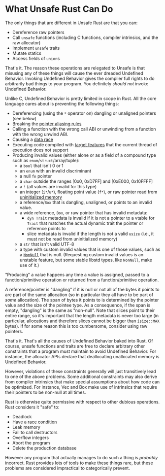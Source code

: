 # What Unsafe Rust Can Do

The only things that are different in Unsafe Rust are that you can:

* Dereference raw pointers
* Call `unsafe` functions (including C functions, compiler intrinsics, and the raw allocator)
* Implement `unsafe` traits
* Mutate statics
* Access fields of `union`s

That's it. The reason these operations are relegated to Unsafe is that misusing
any of these things will cause the ever dreaded Undefined Behavior. Invoking
Undefined Behavior gives the compiler full rights to do arbitrarily bad things
to your program. You definitely *should not* invoke Undefined Behavior.

Unlike C, Undefined Behavior is pretty limited in scope in Rust. All the core
language cares about is preventing the following things:

* Dereferencing (using the `*` operator on) dangling or unaligned pointers (see below)
* Breaking the [pointer aliasing rules][]
* Calling a function with the wrong call ABI or unwinding from a function with the wrong unwind ABI.
* Causing a [data race][race]
* Executing code compiled with [target features][] that the current thread of execution does
  not support
* Producing invalid values (either alone or as a field of a compound type such
  as `enum`/`struct`/array/tuple):
    * a `bool` that isn't 0 or 1
    * an `enum` with an invalid discriminant
    * a null `fn` pointer
    * a `char` outside the ranges [0x0, 0xD7FF] and [0xE000, 0x10FFFF]
    * a `!` (all values are invalid for this type)
    * an integer (`i*`/`u*`), floating point value (`f*`), or raw pointer read from
      [uninitialized memory][]
    * a reference/`Box` that is dangling, unaligned, or points to an invalid value.
    * a wide reference, `Box`, or raw pointer that has invalid metadata:
        * `dyn Trait` metadata is invalid if it is not a pointer to a vtable for
          `Trait` that matches the actual dynamic trait the pointer or reference points to
        * slice metadata is invalid if the length is not a valid `usize`
          (i.e., it must not be read from uninitialized memory)
    * a `str` that isn't valid UTF-8
    * a type with custom invalid values that is one of those values, such as a
      [`NonNull`] that is null. (Requesting custom invalid values is an unstable
      feature, but some stable libstd types, like `NonNull`, make use of it.)

"Producing" a value happens any time a value is assigned, passed to a
function/primitive operation or returned from a function/primitive operation.

A reference/pointer is "dangling" if it is null or not all of the bytes it
points to are part of the same allocation (so in particular they all have to be
part of *some* allocation). The span of bytes it points to is determined by the
pointer value and the size of the pointee type. As a consequence, if the span is
empty, "dangling" is the same as "non-null". Note that slices point to their
entire range, so it's important that the length metadata is never too large
(in particular, allocations and therefore slices cannot be bigger than
`isize::MAX` bytes). If for some reason this is too cumbersome, consider using
raw pointers.

That's it. That's all the causes of Undefined Behavior baked into Rust. Of
course, unsafe functions and traits are free to declare arbitrary other
constraints that a program must maintain to avoid Undefined Behavior. For
instance, the allocator APIs declare that deallocating unallocated memory is
Undefined Behavior.

However, violations of these constraints generally will just transitively lead to one of
the above problems. Some additional constraints may also derive from compiler
intrinsics that make special assumptions about how code can be optimized. For instance,
Vec and Box make use of intrinsics that require their pointers to be non-null at all times.

Rust is otherwise quite permissive with respect to other dubious operations.
Rust considers it "safe" to:

* Deadlock
* Have a [race condition][race]
* Leak memory
* Fail to call destructors
* Overflow integers
* Abort the program
* Delete the production database

However any program that actually manages to do such a thing is *probably*
incorrect. Rust provides lots of tools to make these things rare, but
these problems are considered impractical to categorically prevent.

[pointer aliasing rules]: references.html
[uninitialized memory]: uninitialized.html
[race]: races.html
[target features]: ../reference/attributes/codegen.html#the-target_feature-attribute
[`NonNull`]: ../std/ptr/struct.NonNull.html
